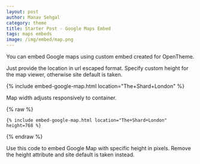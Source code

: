 ```yaml
---
layout: post
author: Manav Sehgal
category: theme
title: Starter Post - Google Maps Embed
tags: maps embeds
image: /img/embed/map.png
---
```


You can embed Google maps using custom embed created for OpenTheme. 

Just provide the location in url escaped format. Specify custom height for the map viewer, otherwise site default is taken.

{% include embed-google-map.html location="The+Shard+London" %}

Map width adjusts responsively to container.

{% raw  %}
```
{% include embed-google-map.html location="The+Shard+London" height=768 %}
```
{% endraw %}

Use this code to embed Google Map with specific height in pixels. 
Remove the height attribute and site default is taken instead.


